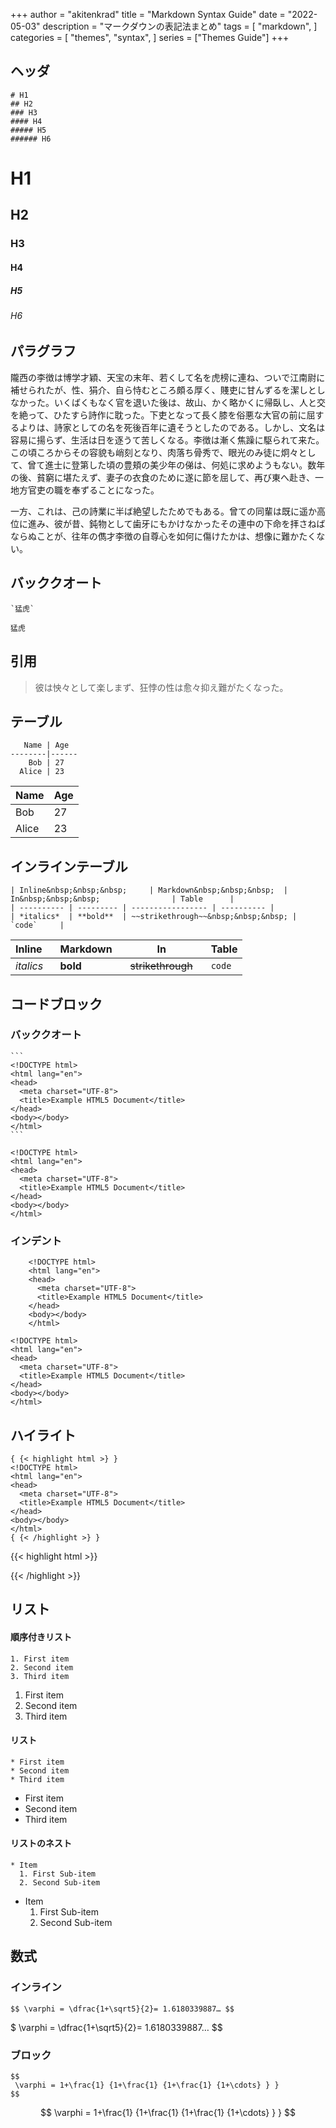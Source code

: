 +++
author = "akitenkrad"
title = "Markdown Syntax Guide"
date = "2022-05-03"
description = "マークダウンの表記法まとめ"
tags = [
    "markdown",
]
categories = [
    "themes",
    "syntax",
]
series = ["Themes Guide"]
+++

## ヘッダ

```
# H1
## H2
### H3
#### H4
##### H5
###### H6
```

# H1
## H2
### H3
#### H4
##### H5
###### H6

## パラグラフ

隴西の李徴は博学才穎、天宝の末年、若くして名を虎榜に連ね、ついで江南尉に補せられたが、性、狷介、自ら恃むところ頗る厚く、賤吏に甘んずるを潔しとしなかった。いくばくもなく官を退いた後は、故山、かく略かくに帰臥し、人と交を絶って、ひたすら詩作に耽った。下吏となって長く膝を俗悪な大官の前に屈するよりは、詩家としての名を死後百年に遺そうとしたのである。しかし、文名は容易に揚らず、生活は日を逐うて苦しくなる。李徴は漸く焦躁に駆られて来た。この頃ころからその容貌も峭刻となり、肉落ち骨秀で、眼光のみ徒に炯々として、曾て進士に登第した頃の豊頬の美少年の俤は、何処に求めようもない。数年の後、貧窮に堪たえず、妻子の衣食のために遂に節を屈して、再び東へ赴き、一地方官吏の職を奉ずることになった。

一方、これは、己の詩業に半ば絶望したためでもある。曾ての同輩は既に遥か高位に進み、彼が昔、鈍物として歯牙にもかけなかったその連中の下命を拝さねばならぬことが、往年の儁才李徴の自尊心を如何に傷けたかは、想像に難かたくない。

## バッククオート

```
`猛虎`
```

`猛虎`

## 引用

> 彼は怏々として楽しまず、狂悖の性は愈々抑え難がたくなった。

## テーブル

```
   Name | Age
--------|------
    Bob | 27
  Alice | 23
```

   Name | Age
--------|------
    Bob | 27
  Alice | 23

## インラインテーブル

```
| Inline&nbsp;&nbsp;&nbsp;     | Markdown&nbsp;&nbsp;&nbsp;  | In&nbsp;&nbsp;&nbsp;                | Table      |
| ---------- | --------- | ----------------- | ---------- |
| *italics*  | **bold**  | ~~strikethrough~~&nbsp;&nbsp;&nbsp; | `code`     |
```

| Inline&nbsp;&nbsp;&nbsp;     | Markdown&nbsp;&nbsp;&nbsp;  | In&nbsp;&nbsp;&nbsp;                | Table      |
| ---------- | --------- | ----------------- | ---------- |
| *italics*  | **bold**  | ~~strikethrough~~&nbsp;&nbsp;&nbsp; | `code`     |

## コードブロック

### バッククオート

    ```
    <!DOCTYPE html>
    <html lang="en">
    <head>
      <meta charset="UTF-8">
      <title>Example HTML5 Document</title>
    </head>
    <body></body>
    </html>
    ```

```
<!DOCTYPE html>
<html lang="en">
<head>
  <meta charset="UTF-8">
  <title>Example HTML5 Document</title>
</head>
<body></body>
</html>
```

### インデント

```
    <!DOCTYPE html>
    <html lang="en">
    <head>
      <meta charset="UTF-8">
      <title>Example HTML5 Document</title>
    </head>
    <body></body>
    </html>
```

    <!DOCTYPE html>
    <html lang="en">
    <head>
      <meta charset="UTF-8">
      <title>Example HTML5 Document</title>
    </head>
    <body></body>
    </html>

## ハイライト

    { {< highlight html >} }
    <!DOCTYPE html>
    <html lang="en">
    <head>
      <meta charset="UTF-8">
      <title>Example HTML5 Document</title>
    </head>
    <body></body>
    </html>
    { {< /highlight >} }

{{< highlight html >}}
<!DOCTYPE html>
<html lang="en">
<head>
  <meta charset="UTF-8">
  <title>Example HTML5 Document</title>
</head>
<body></body>
</html>
{{< /highlight >}}

## リスト

#### 順序付きリスト

```
1. First item
2. Second item
3. Third item
```

1. First item
2. Second item
3. Third item

#### リスト

```
* First item
* Second item
* Third item
```

* First item
* Second item
* Third item

#### リストのネスト

```
* Item
  1. First Sub-item
  2. Second Sub-item
```

* Item
  1. First Sub-item
  2. Second Sub-item

## 数式

### インライン

```
$$ \varphi = \dfrac{1+\sqrt5}{2}= 1.6180339887… $$
```

$ \varphi = \dfrac{1+\sqrt5}{2}= 1.6180339887… $$

### ブロック

```
$$
 \varphi = 1+\frac{1} {1+\frac{1} {1+\frac{1} {1+\cdots} } } 
$$
```

$$
 \varphi = 1+\frac{1} {1+\frac{1} {1+\frac{1} {1+\cdots} } } 
$$
